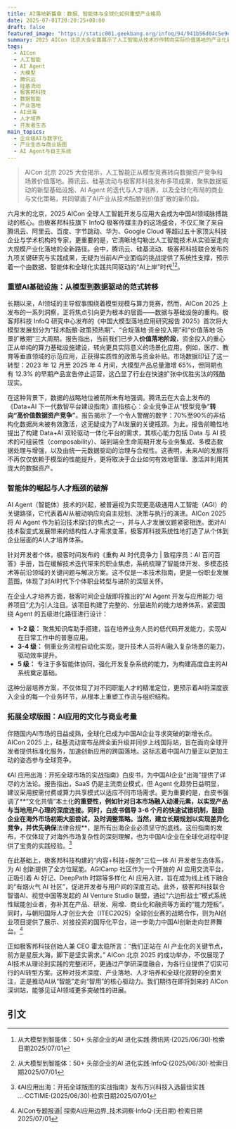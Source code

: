 ```yaml
---
title: AI落地新篇章：数据、智能体与全球化如何重塑产业格局
date: 2025-07-01T20:20:25+08:00
draft: false
featured_image: "https://static001.geekbang.org/infoq/94/941b56d04c5e9e6dbb96fb4f63044b24.png"
summary: 2025 AICon 北京大会全面展示了人工智能从技术炒作转向实际价值落地的产业化新趋势。腾讯云、硅基流动和极客邦科技发布了九项重磅成果，核心聚焦于构建以高价值数据资产为中心的AI基础设施、通过分级培养体系应对AI Agent技术普及带来的人才挑战，以及指导中国AI应用在全球市场实现商业与文化融合的战略。此次大会标志着AI产业进入了一个更加注重落地、出海和生态协作的新阶段。
tags: 
  - AICon
  - 人工智能
  - AI Agent
  - 大模型
  - 腾讯云
  - 硅基流动
  - 极客邦科技
  - 数据智能
  - 产业落地
  - AI出海
  - 人才培养
  - 开发者生态
main_topics: 
  - 企业级AI与数字化
  - 产业生态与商业版图
  - AI Agent与自主系统
---
```


> AICon 北京 2025 大会揭示，人工智能正从模型竞赛转向数据资产竞争和场景价值落地。腾讯云、硅基流动与极客邦科技发布多项成果，聚焦数据驱动的新型基础设施、AI Agent 的迭代与人才培养，以及全球化布局的商业与文化策略，共同擘画了AI产业从技术酝酿到价值扩散的新阶段。

六月末的北京，2025 AICon 全球人工智能开发与应用大会成为中国AI领域脉搏跳动的核心。由极客邦科技旗下 InfoQ 极客传媒主办的这场盛会，不仅汇聚了来自腾讯云、阿里云、百度、字节跳动、华为、Google Cloud 等超过五十家顶尖科技企业与学术机构的专家，更重要的是，它清晰地勾勒出人工智能技术从实验室走向大规模产业化落地的全新路径。会中，腾讯云、硅基流动、极客邦科技联合发布的九项关键研究与实践成果，无疑为当前AI产业面临的挑战提供了系统性支撑，预示着一个由数据、智能体和全球化实践共同驱动的“AI上岸”时代[^1][^2]。

### 重塑AI基础设施：从模型到数据驱动的范式转移

长期以来，AI领域的主导叙事围绕着模型规模与算力竞赛，然而，AICon 2025 上发布的一系列洞察，正将焦点引向更为根本的层面——数据与基础设施的重构。极客邦科技 InfoQ 研究中心发布的《中国大模型落地应用研究报告 2025》首次将大模型发展划分为“技术酝酿·政策预热期”、“合规落地·资金投入期”和“价值落地·场景扩散期”三大周期。报告指出，当前我们已步入**价值落地阶段**，资金投入的重心正从单纯的算力基础设施建设，转向更具实际意义的场景化应用。例如，医疗、教育等垂直领域的示范应用，正获得实质性的政策与资金补贴。市场数据印证了这一转型：2023 年 12 月至 2025 年 4 月间，大模型产品总量激增 65%，但同期也有 12.3% 的早期产品宣告停止运营，这凸显了行业在快速扩张中优胜劣汰的残酷现实。

在这种背景下，数据的战略地位被前所未有地强调。腾讯云在大会上发布的《Data+AI 下一代数智平台建设指南》直指核心：企业竞争正从“模型竞争”**转向“高价值数据资产竞争”**。报告揭示了一个令人警醒的数字：70%至90%的非结构化数据尚未被有效激活，这无疑成为了AI发展的关键瓶颈。为此，报告前瞻性地提出了构建 Data+AI 双轮驱动一体化平台的需求，其核心能力包括 Data 与 AI 技术的可组装性（composability）、端到端全生命周期开发与业务集成、多模态数据处理与增强，以及由统一元数据驱动的治理与合规性。这表明，未来AI的发展将不再仅仅依赖于模型的性能提升，更将取决于企业如何有效地管理、激活并利用其庞大的数据资产。

### 智能体的崛起与人才瓶颈的破解

AI Agent（智能体）技术的兴起，被普遍视为实现更高级通用人工智能（AGI）的关键路径，它代表着AI从被动响应向自主规划、决策与执行的演进。AICon 2025 将 AI Agent 作为前沿技术探讨的焦点之一，并与人才发展议题紧密相连。面对AI技术裂变式发展带来的结构性人才需求变革，极客邦科技系统性地打造了从个体到企业层面的AI人才培养体系。

针对开发者个体，极客时间发布的《重构 AI 时代竞争力 | 致程序员：AI 百问百答》手册，旨在缓解技术迭代带来的职业焦虑，系统梳理了智能体开发、多模态技术等前沿领域的关键问题与解决方案。这不仅是一本技术指南，更是一份职业发展蓝图，体现了对AI时代下个体职业转型与进阶的深层关怀。

在企业人才培养方面，极客时间企业版即将推出的“AI Agent 开发与应用能力·培养项目”尤为引人注目。该项目构建了完整的、分层进阶的能力培养体系，紧密围绕 Agent 的五级进化路径进行设计：
*   **1-2 级：** 聚焦知识库助手搭建，旨在培养业务人员的低代码开发能力，实现AI在日常工作中的普惠应用。
*   **3-4 级：** 侧重业务流程自动化实现，提升技术人员将AI融入复杂场景的能力，驱动效率提升。
*   **5 级：** 专注于多智能体协同，强化开发复杂系统的能力，为构建高度自主的AI系统奠定基础。

这种分层培养方案，不仅体现了对不同职能人才的精准定位，更预示着AI将深度嵌入企业的每一个业务环节，从根本上重塑工作流与组织结构。

### 拓展全球版图：AI应用的文化与商业考量

伴随国内AI市场的日益成熟，全球化已成为中国AI企业寻求突破的新增长点。AICon 2025 上，硅基流动宣布品牌全面升级并同步上线国际站，旨在面向全球开发者提供标准化服务，加速创新应用的跨国落地。这标志着中国AI力量正以更加主动的姿态参与全球竞争。

《AI 应用出海：开拓全球市场的实战指南》白皮书，为中国AI企业“出海”提供了详尽的方法论。报告指出，SaaS 仍是主流商业模式，但 Agent 化趋势日益明显，建议采用按需付费或算力共享模式以适应不同市场需求。更为重要的是，白皮书强调了**“文化共情”本土化**的重要性，例如针对日本市场融入动漫元素，以实现产品与当地用户心理的深度连接。同时，白皮书倡导 3-6 个月的快速试错机制，鼓励企业在海外市场初期大胆尝试，及时调整策略。当然，建立长期规划以实现差异化竞争，并优先确保**法律合规**，是所有出海企业必须坚守的底线。这份指南的发布，不仅体现了对海外市场复杂性的深刻理解，也为中国AI企业在全球化进程中提供了宝贵的实践经验。[^5]

在此基础上，极客邦科技构建的“内容+科技+服务”三位一体 AI 开发者生态体系，为 AI 创新提供了全方位赋能。AGICamp 社区作为一个开放的 AI 应用交流平台，正吸引着 Ai 好记、DeepPath 时踪等多样化 AI 应用入驻，旨在成为线上线下融合的“有烟火气 AI 社区”，促进开发者与用户间的深度互动。此外，极客邦科技联合智谱AI、视觉中国等发起的 AI Venture Studio 联盟，通过“六边形战士”模式系统性赋能创业者，弥补其在产品、研发、用增、商业化和融资等方面的“能力短板”。同时，与朝阳国际人才创业大会（ITEC2025）全球创业赛的战略合作，则为AI创业项目提供了展示、对接投资的国际化平台，进一步助力中国AI创新走向世界舞台。[^4]

正如极客邦科技创始人兼 CEO 霍太稳所言：“我们正站在 AI 产业化的关键节点，前方是星辰大海，脚下是坚实需求。” AICon 北京 2025 的成功举办，不仅展现了AI技术从理论到实践的完整闭环，更通过产学研深度融合，为各行业提供了切实可行的AI转型方案。这种对技术深度、产业落地、人才培养和全球化视野的全面关注，正是推动AI从“智能”走向“智用”的核心驱动力。我们期待在即将到来的 AICon 深圳站，能够见证AI领域更多突破性的进展。

## 引文
[^1]: 从大模型到智能体：50+ 头部企业的AI 进化实践·腾讯网·(2025/06/30)·检索日期2025/07/01
[^2]: 从大模型到智能体：50+ 头部企业的AI 进化实践·InfoQ·(2025/06/30)·检索日期2025/07/01
[^3]: AI 正在“上岸”：一次关于落地、进阶与趋势的集体答卷·腾讯云·(2025/05/24)·检索日期2025/07/01
[^4]: AICon专题报道| 探索AI应用边界_技术洞察·InfoQ·(无日期)·检索日期2025/07/01
[^5]: 《AI应用出海：开拓全球版图的实战指南》发布万兴科技入选最佳实践 ...·CCTIME·(2025/06/30)·检索日期2025/07/01
